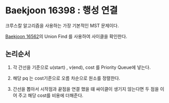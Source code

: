 # Baekjoon 16398 : 행성 연결

크루스칼 알고리즘을 사용하는 가장 기본적인 MST 문제이다.

[Baekjoon 16562](../../분리집합/16562/)의 Union Find 를 사용하여 사이클을 확인한다.

## 논리순서

1. 각 간선을 기준으로 u(start) , v(end), cost 를 Priority Queue에 넣는다.

2. 해당 pq 는 cost기준으로 오름 차순으로 원소를 정렬한다.

3. 간선을 뽑아서 시작점과 끝점을 연결 했을 떄 싸이클이 생기지 않는다면 두 점을 이어 주고 해당 cost를 비용에 더해준다.
